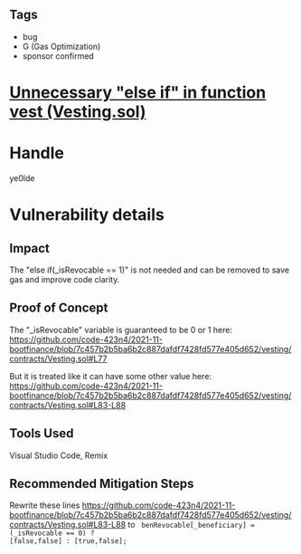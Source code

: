 ## Tags

- bug
- G (Gas Optimization)
- sponsor confirmed

# [Unnecessary "else if" in function vest (Vesting.sol)](https://github.com/code-423n4/2021-11-bootfinance-findings/issues/22) 

# Handle

ye0lde


# Vulnerability details

## Impact

The "else if(_isRevocable == 1)" is not needed and can be removed to save gas and improve code clarity.

## Proof of Concept

The "_isRevocable" variable is guaranteed to be 0 or 1 here:
https://github.com/code-423n4/2021-11-bootfinance/blob/7c457b2b5ba6b2c887dafdf7428fd577e405d652/vesting/contracts/Vesting.sol#L77

But it is treated like it can have some other value here:
https://github.com/code-423n4/2021-11-bootfinance/blob/7c457b2b5ba6b2c887dafdf7428fd577e405d652/vesting/contracts/Vesting.sol#L83-L88

## Tools Used
Visual Studio Code, Remix

## Recommended Mitigation Steps
Rewrite these lines
https://github.com/code-423n4/2021-11-bootfinance/blob/7c457b2b5ba6b2c887dafdf7428fd577e405d652/vesting/contracts/Vesting.sol#L83-L88
to
<code>
 benRevocable[_beneficiary] = (_isRevocable == 0) ? [false,false] : [true,false];
</code>

